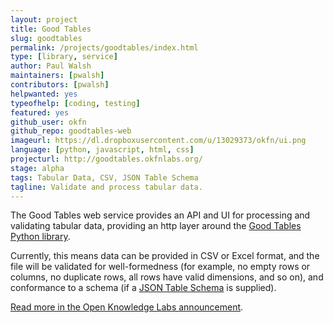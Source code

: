 ```yaml
---
layout: project
title: Good Tables
slug: goodtables
permalink: /projects/goodtables/index.html
type: [library, service]
author: Paul Walsh
maintainers: [pwalsh]
contributors: [pwalsh]
helpwanted: yes
typeofhelp: [coding, testing]
featured: yes
github_user: okfn
github_repo: goodtables-web
imageurl: https://dl.dropboxusercontent.com/u/13029373/okfn/ui.png
language: [python, javascript, html, css]
projecturl: http://goodtables.okfnlabs.org/
stage: alpha
tags: Tabular Data, CSV, JSON Table Schema
tagline: Validate and process tabular data. 
---
```


The Good Tables web service provides an API and UI for processing and validating tabular data, 
providing an http layer around the <a href="https://github.com/okfn/goodtables">Good Tables Python library</a>.

Currently, this means data can be provided in CSV or Excel format, and the file will 
be validated for well-formedness (for example, no empty rows or columns, no duplicate 
rows, all rows have valid dimensions, and so on), and conformance to a schema 
(if a <a href="http://dataprotocols.org/json-table-schema/">JSON Table Schema</a> is supplied).

<a href="http://okfnlabs.org/blog/2015/03/06/goodtables-web-service.html">Read more in the Open Knowledge Labs announcement</a>.
